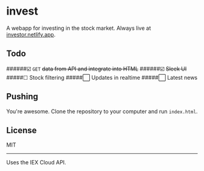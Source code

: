 # invest
A webapp for investing in the stock market.
Always live at [investor.netlify.app](https://investor.netlify.app/).

## Todo
######☑️ `GET` ~~data from API and integrate into HTML~~
######☑️ ~~Sleek UI~~
#####☐ Stock filtering
#####⬜ Updates in realtime
#####⬜ Latest news

## Pushing
You're awesome. Clone the repository to your computer and run `index.html`.

## License
MIT

---
Uses the IEX Cloud API.